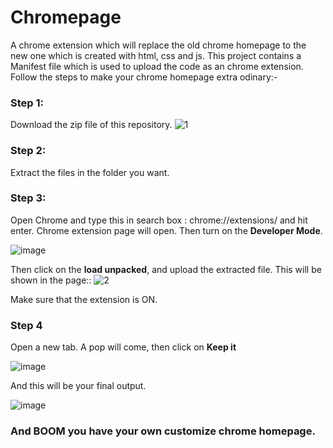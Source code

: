 # Chromepage

A chrome extension which will replace the old chrome homepage to the new one which is created with html, css and js. This project contains a Manifest file which is used to upload the code as an chrome extension.
Follow the steps to make your chrome homepage extra odinary:-

### <b>Step 1:</b>
Download the zip file of this repository.
![1](https://user-images.githubusercontent.com/96643129/221919781-001cd1e1-a031-4f91-b87a-d40f9b556832.png)

### <b>Step 2:</b>
Extract the files in the folder you want.

### <b>Step 3:</b>
Open Chrome and type this in search box : chrome://extensions/ and hit enter. Chrome extension page will open. Then turn on the <b>Developer Mode</b>.

![image](https://user-images.githubusercontent.com/96643129/221923193-e008dfce-0421-4a26-81a7-009bd5db5cd0.png)

Then click on the <b>load unpacked</b>, and upload the extracted file. This will be shown in the page::
![2](https://user-images.githubusercontent.com/96643129/221924066-377ec68c-8ab8-4328-a68b-7696f1a46d65.png)

Make sure that the extension is ON.

### <b>Step 4</b>
Open a new tab. A pop will come, then click on <b>Keep it</b>

![image](https://user-images.githubusercontent.com/96643129/221927413-035fa1c6-3ea8-4d3b-b2aa-bd8e7b308370.png)

And this will be your final output.

![image](https://user-images.githubusercontent.com/96643129/221925965-7201aa96-ef82-4e8a-98bf-65c891326e72.png)

### And BOOM you have your own customize chrome homepage.
